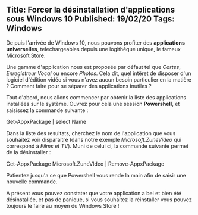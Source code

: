 Title: Forcer la désinstallation d'applications sous Windows 10
Published: 19/02/20
Tags: Windows
---

De puis l'arrivée de Windows 10, nous pouvons profiter des **applications universelles**,
telechargeables depuis une logithèque unique, le fameux 
[Microsoft Store](https://www.microsoft.com/fr-fr/store/apps/windows).

Une gamme d'application nous est proposée par défaut tel que *Cartes*, *Enregistreur Vocal* ou
encore *Photos*.
Cela dit, quel intêret de disposer d'un logiciel d'édition vidéo si vous n'avez aucun
besoin particulier en la matière ? Comment faire pour se séparer des applications inutiles ?

Tout d'abord, nous allons commencer par obtenir la liste des applications installées sur le 
système. Ouvrez pour cela une session **Powershell**, et saisissez la commande suivante :

<?# highlight powershell ?>
Get-AppxPackage | select Name
<?#/ highlight ?>

Dans la liste des resultats, cherchez le nom de l'application que vous souhaitez voir disparaitre
(dans notre exemple *Microsoft.ZuneVideo* qui correspond à *Films et TV*).
Muni de celui ci, la commande suivante permet de la désinstaller :

<?# highlight powershell ?>
Get-AppxPackage Microsoft.ZuneVIdeo | Remove-AppxPackage
<?#/ highlight ?>

Patientez jusqu'a ce que Powershell vous rende la main afin de saisir une nouvelle commande.

A présent vous pouvez constater que votre application a bel et bien été désinstallée, et pas
de panique, si vous souhaitez la réinstaller vous pouvez toujours le faire au moyen du Windows Store !